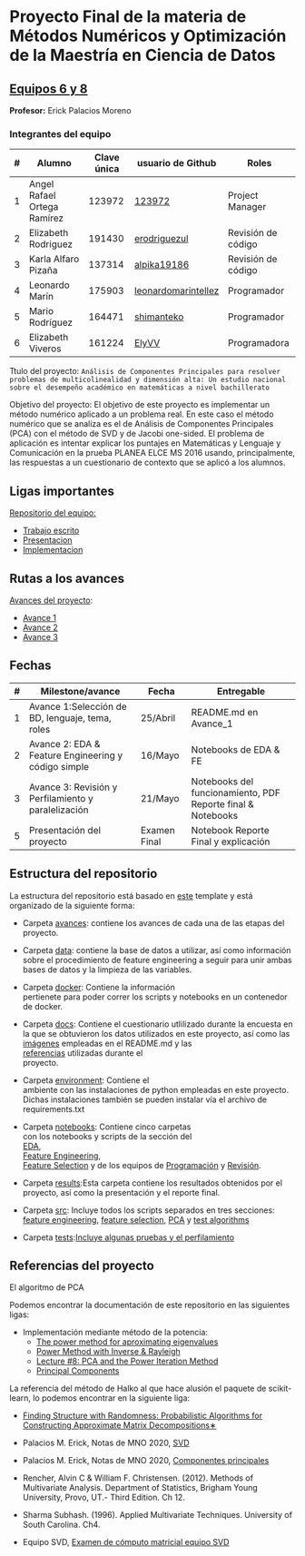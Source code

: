 # Proyecto Final de la materia de Métodos Numéricos y Optimización de la Maestría en Ciencia de Datos

## [Equipos 6 y 8](equipos/equipos_6_y_8)

**Profesor:** Erick Palacios Moreno

### Integrantes del equipo

| # | Alumno                            | Clave única | usuario de Github                                              |Roles|
|---|-----------------------------------|-------------|----------------------------------------------------------------|---|
| 1 | Angel Rafael Ortega Ramírez       | 123972      | [123972](https://github.com/123972)                            |Project Manager|
| 2 | Elizabeth Rodriguez               | 191430      | [erodriguezul](https://github.com/erodriguezul)                |Revisión de código|
| 3 | Karla Alfaro Pizaña               | 137314      | [alpika19186](https://github.com/alpika19186)                  |Revisión de código |
| 4 | Leonardo Marín                    | 175903      | [leonardomarintellez](https://github.com/leonardomarintellez)  |Programador|
| 5 | Mario Rodríguez                   | 164471      |[shimanteko](https://github.com/shimanteko)   |Programador|
| 6 | Elizabeth Viveros                 | 161224      |[ElyVV](https://github.com/ElyVV)   |Programadora|

Ttulo del proyecto: `Análisis de Componentes Principales para resolver problemas de multicolinealidad y dimensión alta: Un estudio nacional sobre el desempeño académico en matemáticas a nivel bachillerato`

Objetivo del proyecto: El objetivo de este proyecto es implementar un método numérico aplicado a un problema real. En este caso el método numérico que se analiza es el de Análisis de Componentes Principales (PCA) con el método de SVD y de Jacobi one-sided. El problema de aplicación es intentar explicar los puntajes en Matemáticas y Lenguaje y Comunicación en la prueba PLANEA ELCE MS 2016 usando, principalmente, las respuestas a un cuestionario de contexto que se aplicó a los alumnos.

## Ligas importantes

[Repositorio del equipo:](https://github.com/123972/Final-Project-MNO-2020)

* [Trabajo escrito](https://github.com/123972/Final-Project-MNO-2020/blob/master/results/reporte_final.ipynb)
* [Presentacion](https://github.com/123972/Final-Project-MNO-2020/tree/master/results)
* [Implementacion](https://github.com/123972/Final-Project-MNO-2020/blob/master/results/reporte_final.ipynb)

## Rutas a los avances  

[Avances del proyecto](equipos/equipos_6_y_8):

* [Avance 1](https://github.com/ITAM-DS/analisis-numerico-computo-cientifico/tree/mno-2020-1/proyecto_final/proyectos/equipos/equipos_6_y_8/avance1)
* [Avance 2](https://github.com/ITAM-DS/analisis-numerico-computo-cientifico/tree/mno-2020-1/proyecto_final/proyectos/equipos/equipos_6_y_8/avance2)
* [Avance 3](https://github.com/ITAM-DS/analisis-numerico-computo-cientifico/tree/mno-2020-1/proyecto_final/proyectos/equipos/equipos_6_y_8/avance3)

## Fechas

| # | Milestone/avance                                           | Fecha       | Entregable                          |
|---|------------------------------------------------------------|-------------|-------------------------------------|
| 1 | Avance 1:Selección de BD, lenguaje, tema, roles            | 25/Abril    | README.md en Avance_1               |
| 2 | Avance 2: EDA & Feature Engineering y código simple        | 16/Mayo     | Notebooks de EDA & FE               |
| 3 | Avance 3: Revisión y Perfilamiento y paralelización        | 21/Mayo     | Notebooks del funcionamiento, PDF Reporte final & Notebooks       |
| 5 | Presentación del proyecto                                  | Examen Final| Notebook Reporte Final y explicación|

## Estructura del repositorio

La estructura del repositorio está basado en [este](https://drivendata.github.io/cookiecutter-data-science/) template y
 está organizado de la siguiente forma:

* Carpeta [avances](https://github.com/123972/Final-Project-MNO-2020/tree/master/avances): contiene
 los avances de cada una de las etapas del proyecto.

* Carpeta [data](https://github.com/123972/Final-Project-MNO-2020/tree/master/data): contiene la base de datos a utilizar,
así como información sobre el procedimiento de feature engineering a seguir para unir ambas bases de datos y la limpieza
de las variables.

* Carpeta [docker](https://github.com/123972/Final-Project-MNO-2020/tree/master/docker): Contiene la información  
pertienete para poder correr los scripts y notebooks en un contenedor de docker.

* Carpeta [docs](https://github.com/123972/Final-Project-MNO-2020/tree/master/docs): Contiene el cuestionario utlilizado
durante la encuesta en la que se obtuvieron los datos utilizados en este proyecto, así como las  
[imágenes](https://github.com/123972/Final-Project-MNO-2020/tree/master/docs/images) empleadas en el README.md y las  
[referencias](https://github.com/123972/Final-Project-MNO-2020/tree/master/docs/References) utilizadas durante el  
proyecto.

* Carpeta [environment](https://github.com/123972/Final-Project-MNO-2020/tree/master/environment/mno_env): Contiene el  
ambiente con las instalaciones de python empleadas en este proyecto. Dichas instalaciones también se pueden instalar vía
el archivo de requirements.txt

* Carpeta [notebooks](https://github.com/123972/Final-Project-MNO-2020/tree/master/notebooks): Contiene cinco carpetas  
con los notebooks y scripts de la sección del  
[EDA](https://github.com/123972/Final-Project-MNO-2020/tree/master/notebooks/EDA),  
[Feature Engineering](https://github.com/123972/Final-Project-MNO-2020/tree/master/notebooks/feature_engineering),  
[Feature Selection](https://github.com/123972/Final-Project-MNO-2020/tree/master/notebooks/feature_selection)
 y de los equipos de [Programación](https://github.com/123972/Final-Project-MNO-2020/tree/master/notebooks/Programacion)
  y [Revisión](https://github.com/123972/Final-Project-MNO-2020/tree/master/notebooks/Revision).  

* Carpeta [results](https://github.com/123972/Final-Project-MNO-2020/tree/master/results):Esta carpeta contiene los resultados obtenidos por el proyecto, así como la presentación y el reporte final.

* Carpeta [src](https://github.com/123972/Final-Project-MNO-2020/tree/master/src): Incluye todos los scripts separados en tres secciones: [feature engineering](https://github.com/123972/Final-Project-MNO-2020/tree/master/src/feature_engineering), [feature selection](https://github.com/123972/Final-Project-MNO-2020/tree/master/src/feature_selection), [PCA](https://github.com/123972/Final-Project-MNO-2020/tree/master/src/pca) y [test algorithms](https://github.com/123972/Final-Project-MNO-2020/tree/master/src/test_algorithms)  

* Carpeta [tests](https://github.com/123972/Final-Project-MNO-2020/tree/master/tests):[Incluye algunas pruebas y el perfilamiento](https://github.com/123972/Final-Project-MNO-2020/tree/master/tests)

## Referencias del proyecto

El algoritmo de PCA

Podemos encontrar la documentación de este repositorio en las siguientes ligas:

* Implementación mediante método de la potencia:
  * [The power method for aproximating eigenvalues](https://ergodic.ugr.es/cphys/LECCIONES/FORTRAN/power_method.pdf)
  * [Power Method with Inverse & Rayleigh](https://www.youtube.com/watch?v=LHlg_lfihiA)
  * [Lecture #8: PCA and the Power Iteration Method](http://theory.stanford.edu/~tim/s15/l/l8.pdf)
  * [Principal Components](https://researcher.watson.ibm.com/researcher/files/ie-jakub.marecek/ch08_eigenvalues_handout.pdf)
  
La referencia del método de Halko al que hace alusión el paquete de scikit-learn, lo podemos encontrar en la siguiente liga:

* [Finding Structure with Randomness: Probabilistic Algorithms for Constructing Approximate Matrix Decompositions∗](http://users.cms.caltech.edu/~jtropp/papers/HMT11-Finding-Structure-SIREV.pdf)

* Palacios M. Erick, Notas de MNO 2020, [SVD](https://github.com/ITAM-DS/analisis-numerico-computo-cientifico/blob/master/temas/III.computo_matricial/3.3.d.SVD.ipynb)
* Palacios M. Erick, Notas de MNO 2020, [Componentes principales](https://github.com/ITAM-DS/analisis-numerico-computo-cientifico/blob/master/temas/IV.optimizacion_convexa_y_machine_learning/4.3.Componentes_principales_Python.ipynb)
* Rencher, Alvin C & William F. Christensen. (2012). Methods of Multivariate Analysis. Department of Statistics, Brigham Young University, Provo, UT.- Third Edition. Ch 12.
* Sharma Subhash. (1996). Applied Multivariate Techniques. University of South Carolina. Ch4.
* Equipo SVD, [Examen de cómputo matricial equipo SVD](https://github.com/mno-2020-gh-classroom/ex-modulo-3-comp-matricial-svd-czammar)